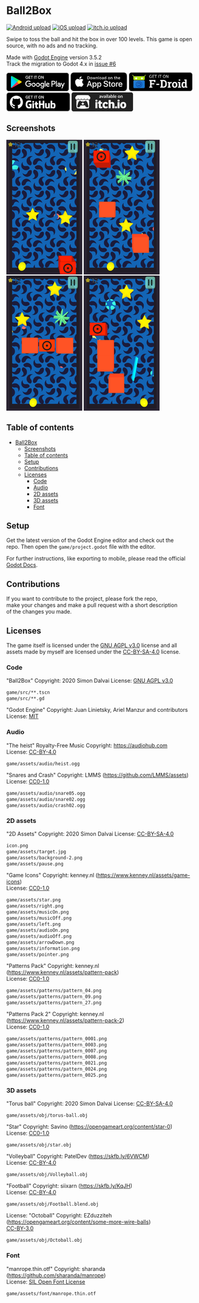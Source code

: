 # Ball2Box
[![Android upload](https://github.com/dulvui/ball2box/actions/workflows/upload-android.yml/badge.svg)](https://github.com/dulvui/ball2box/actions/workflows/upload-android.yml)
[![iOS upload](https://github.com/dulvui/ball2box/actions/workflows/upload-ios.yml/badge.svg)](https://github.com/dulvui/ball2box/actions/workflows/upload-ios.yml)
[![itch.io upload](https://github.com/dulvui/ball2box/actions/workflows/upload-itchio.yml/badge.svg)](https://github.com/dulvui/ball2box/actions/workflows/upload-itchio.yml)  

Swipe to toss the ball and hit the box in over 100 levels.
This game is open source, with no ads and no tracking.  

Made with [Godot Engine](https://godotengine.org) version 3.5.2  
Track the migration to Godot 4.x in [issue #6](https://github.com/dulvui/ball2box/issues/6)  

<a href="https://play.google.com/store/apps/details?id=com.salvai.ultimatetoss" target="_blank"><img src="store-images/PlayStore.svg" alt="Get it on Google Play" height="49px"></a>
<a href="https://apps.apple.com/us/app/ball2box/id1522604143" target="_blank"><img src="store-images/AppStore.svg" alt="Download on the App Store" height="50px" ></a>
<a href="https://f-droid.org/en/packages/com.simondalvai.ball2box/" target="_blank"><img src="store-images/get-it-on-en.webp" alt="Get it on F-Droid" height="50px" ></a>
<a href="https://github.com/dulvui/ball2box/releases/" target="_blank"><img src="store-images/Github.webp" alt="Get it on Github" height="50px" ></a>
<a href="https://simondalvai.itch.io/ball2box" target="_blank"><img src="store-images/itchio.webp" alt="Available on itch.io" height="50px" ></a>

## Screenshots
<div>
  <img src="metadata/en-US/images/phoneScreenshots/Android-1.png" alt="Level 1" width="200"/>
  <img src="metadata/en-US/images/phoneScreenshots/Android-2.png" alt="Level 2" width="200"/>
  <img src="metadata/en-US/images/phoneScreenshots/Android-3.png" alt="Level 3" width="200"/>
  <img src="metadata/en-US/images/phoneScreenshots/Android-4.png" alt="Level 4" width="200"/>
</div>

## Table of contents
- [Ball2Box](#ball2box)
  - [Screenshots](#screenshots)
  - [Table of contents](#table-of-contents)
  - [Setup](#setup)
  - [Contributions](#contributions)
  - [Licenses](#licenses)
    - [Code](#code)
    - [Audio](#audio)
    - [2D assets](#2d-assets)
    - [3D assets](#3d-assets)
    - [Font](#font)

## Setup
Get the latest version of the Godot Engine editor and check out the  
repo. Then open the `game/project.godot` file with the editor.

For further instructions, like exporting to mobile, please read the official [Godot Docs](https://docs.godotengine.org/en/stable/).

## Contributions
If you want to contribute to the project, please fork the repo,    
make your changes and make a pull request with a short description  
of the changes you made.

## Licenses
The game itself is licensed under the [GNU AGPL v3.0](LICENSE) license and all  
assets made by myself are licensed under the [CC-BY-SA-4.0](https://creativecommons.org/licenses/by-sa/4.0/) license.




### Code

"Ball2Box"
Copyright: 2020 Simon Dalvai
License: [GNU AGPL v3.0](LICENSE)
```
game/src/**.tscn
game/src/**.gd
```

"Godot Engine"
Copyright: Juan Linietsky, Ariel Manzur and contributors
License: [MIT](godotengine.org/license)

### Audio

"The heist" Royalty-Free Music
Copyright: https://audiohub.com  
License: [CC-BY-4.0](https://creativecommons.org/licenses/by/4.0/)
```
game/assets/audio/heist.ogg
```

"Snares and Crash"
Copyright: LMMS (https://github.com/LMMS/assets)  
License: [CC0-1.0](https://creativecommons.org/publicdomain/zero/1.0/)
```
game/assets/audio/snare05.ogg
game/assets/audio/snare02.ogg
game/assets/audio/crash02.ogg
```
### 2D assets

"2D Assets"
Copyright: 2020 Simon Dalvai
License: [CC-BY-SA-4.0](https://creativecommons.org/licenses/by-sa/4.0/)
```
icon.png
game/assets/target.jpg
game/assets/background-2.png
game/assets/pause.png
```

"Game Icons"
Copyright: kenney.nl (https://www.kenney.nl/assets/game-icons)  
License: [CC0-1.0](https://creativecommons.org/publicdomain/zero/1.0/)
```
game/assets/star.png
game/assets/right.png
game/assets/musicOn.png
game/assets/musicOff.png
game/assets/left.png
game/assets/audioOn.png
game/assets/audioOff.png
game/assets/arrowDown.png
game/assets/information.png
game/assets/pointer.png
```

"Patterns Pack"
Copyright: kenney.nl (https://www.kenney.nl/assets/pattern-pack)  
License: [CC0-1.0](https://creativecommons.org/publicdomain/zero/1.0/)
```
game/assets/patterns/pattern_04.png
game/assets/patterns/pattern_09.png
game/assets/patterns/pattern_27.png
```

"Patterns Pack 2"
Copyright: kenney.nl (https://www.kenney.nl/assets/pattern-pack-2)  
License: [CC0-1.0](https://creativecommons.org/publicdomain/zero/1.0/)
```
game/assets/patterns/pattern_0001.png
game/assets/patterns/pattern_0003.png
game/assets/patterns/pattern_0007.png
game/assets/patterns/pattern_0008.png
game/assets/patterns/pattern_0021.png
game/assets/patterns/pattern_0024.png
game/assets/patterns/pattern_0025.png
```

### 3D assets

"Torus ball"
Copyright: 2020 Simon Dalvai
License: [CC-BY-SA-4.0](https://creativecommons.org/licenses/by-sa/4.0/)
```
game/assets/obj/torus-ball.obj
```


"Star"
Copyright: Savino (https://opengameart.org/content/star-0)  
License: [CC0-1.0](https://creativecommons.org/publicdomain/zero/1.0/)
```
game/assets/obj/star.obj
```

"Volleyball"
Copyright: PatelDev (https://skfb.ly/6VWCM)  
License: [CC-BY-4.0](http://creativecommons.org/licenses/by/4.0/)
```
game/assets/obj/Volleyball.obj
```

"Football"
Copyright: siixarn (https://skfb.ly/KqJH)  
License: [CC-BY-4.0](http://creativecommons.org/licenses/by/4.0/)
```
game/assets/obj/Football.blend.obj
``` 

License: "Octoball"
Copyright: EZduzziteh (https://opengameart.org/content/some-more-wire-balls)  
[CC-BY-3.0](https://creativecommons.org/licenses/by/3.0/)
```
game/assets/obj/Octoball.obj
```

### Font

"manrope.thin.otf"
Copyright: sharanda (https://github.com/sharanda/manrope)  
License: [SIL Open Font License](https://scripts.sil.org/cms/scripts/page.php?site_id=nrsi&id=OFL)
```
game/assets/font/manrope.thin.otf
```
